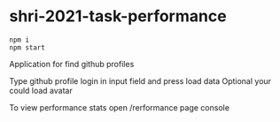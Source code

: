 # shri-2021-task-performance

```
npm i
npm start
```

Application for find github profiles

Type github profile login in input field and press load data
Optional your could load avatar

To view performance stats open /rerformance page console
